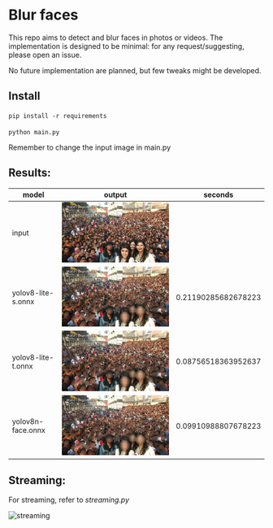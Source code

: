 # Blur faces 
This repo aims to detect and blur faces in photos or videos.
The implementation is designed to be minimal: for any request/suggesting, please open an issue.

No future implementation are planned, but few tweaks might be developed.

## Install
```
pip install -r requirements

python main.py
```
Remember to change the input image in main.py

## Results:

| model              | output                             | seconds             |
|--------------------|------------------------------------|---------------------|
| input              | ![input](selfie.jpg)               |                     |
| yolov8-lite-s.onnx | ![output1](outputs/yolov8-lite-s.onnx.jpg) | 0.21190285682678223 |
| yolov8-lite-t.onnx | ![output2](outputs/yolov8-lite-t.onnx.jpg) | 0.08756518363952637 |
| yolov8n-face.onnx  | ![output3](outputs/yolov8n-face.onnx.jpg)  | 0.09910988807678223 |

## Streaming:
For streaming, refer to _streaming.py_

![streaming](streaming.gif)

